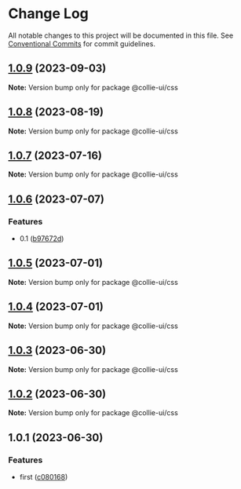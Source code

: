 # Change Log

All notable changes to this project will be documented in this file. See [Conventional Commits](https://conventionalcommits.org) for commit guidelines.

## [1.0.9](https://github.com/yuejs/c3/compare/@collie-ui/css@1.0.8...@collie-ui/css@1.0.9) (2023-09-03)

**Note:** Version bump only for package @collie-ui/css

## [1.0.8](https://github.com/yuejs/c3/compare/@collie-ui/css@1.0.7...@collie-ui/css@1.0.8) (2023-08-19)

**Note:** Version bump only for package @collie-ui/css

## [1.0.7](https://github.com/yuejs/c3/compare/@collie-ui/css@1.0.6...@collie-ui/css@1.0.7) (2023-07-16)

**Note:** Version bump only for package @collie-ui/css

## [1.0.6](https://github.com/yuejs/c3/compare/@collie-ui/css@1.0.5...@collie-ui/css@1.0.6) (2023-07-07)

### Features

- 0.1 ([b97672d](https://github.com/yuejs/c3/commit/b97672d7355db24fc8564651cbabeaa4114f3f04))

## [1.0.5](https://github.com/yuejs/c3/compare/@collie-ui/css@1.0.4...@collie-ui/css@1.0.5) (2023-07-01)

**Note:** Version bump only for package @collie-ui/css

## [1.0.4](https://github.com/yuejs/c3/compare/@collie-ui/css@1.0.3...@collie-ui/css@1.0.4) (2023-07-01)

**Note:** Version bump only for package @collie-ui/css

## [1.0.3](https://github.com/yuejs/c3/compare/@collie-ui/css@1.0.1...@collie-ui/css@1.0.3) (2023-06-30)

**Note:** Version bump only for package @collie-ui/css

## [1.0.2](https://github.com/yuejs/c3/compare/@collie-ui/css@1.0.1...@collie-ui/css@1.0.2) (2023-06-30)

**Note:** Version bump only for package @collie-ui/css

## 1.0.1 (2023-06-30)

### Features

- first ([c080168](https://github.com/yuejs/c3/commit/c08016812d92193e95c9600e6121a9e57c6a9165))

